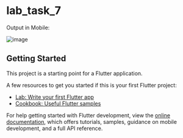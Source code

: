 # lab_task_7

Output in Mobile:

![image](https://github.com/duaazehra43/Mad-tasks/assets/80267272/1b531ade-93b2-40d4-beba-5533641a7bf5)


## Getting Started

This project is a starting point for a Flutter application.

A few resources to get you started if this is your first Flutter project:

- [Lab: Write your first Flutter app](https://docs.flutter.dev/get-started/codelab)
- [Cookbook: Useful Flutter samples](https://docs.flutter.dev/cookbook)

For help getting started with Flutter development, view the
[online documentation](https://docs.flutter.dev/), which offers tutorials,
samples, guidance on mobile development, and a full API reference.
